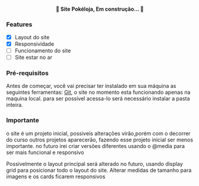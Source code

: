 <h4 align="center"> 
	🚧  Site Pokéloja, Em construção...  🚧
</h4>

### Features
- [X] Layout do site
- [X] Responsividade
- [ ] Funcionamento do site
- [ ] Site estar no ar

### Pré-requisitos
Antes de começar, você vai precisar ter instalado em sua máquina as seguintes ferramentas:
[Git](https://git-scm.com), o site no momento esta funcionando apenas na maquina local.
para ser possível acessa-lo será necessário instalar a pasta inteira.

### Importante
o site é um projeto inicial, possiveis alterações virão,porém com o decorrer do curso
outros projetos aparecerão, fazendo esse projeto inicial ser menos importante.
no futuro irei criar versões diferentes usando o  @media para ser mais funcional e responsivo

Possivelmente o layout principal será alterado no futuro, usando display grid para posicionar todo
o layout do site. Alterar medidas de tamanho para imagens e os cards ficarem responsivos

 
